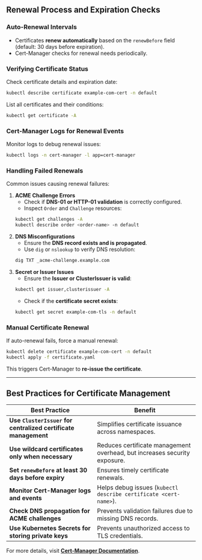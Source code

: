 
## **Renewal Process and Expiration Checks**
### **Auto-Renewal Intervals**
- Certificates **renew automatically** based on the `renewBefore` field (default: 30 days before expiration).
- Cert-Manager checks for renewal needs periodically.

### **Verifying Certificate Status**
Check certificate details and expiration date:
```sh
kubectl describe certificate example-com-cert -n default
```
List all certificates and their conditions:
```sh
kubectl get certificate -A
```

### **Cert-Manager Logs for Renewal Events**
Monitor logs to debug renewal issues:
```sh
kubectl logs -n cert-manager -l app=cert-manager
```

### **Handling Failed Renewals**
Common issues causing renewal failures:
1. **ACME Challenge Errors**
   - Check if **DNS-01 or HTTP-01 validation** is correctly configured.
   - Inspect `Order` and `Challenge` resources:
   ```sh
   kubectl get challenges -A
   kubectl describe order <order-name> -n default
   ```
2. **DNS Misconfigurations**
   - Ensure the **DNS record exists and is propagated**.
   - Use `dig` or `nslookup` to verify DNS resolution:
   ```sh
   dig TXT _acme-challenge.example.com
   ```
3. **Secret or Issuer Issues**
   - Ensure the **Issuer or ClusterIssuer is valid**:
   ```sh
   kubectl get issuer,clusterissuer -A
   ```
   - Check if the **certificate secret exists**:
   ```sh
   kubectl get secret example-com-tls -n default
   ```

### **Manual Certificate Renewal**
If auto-renewal fails, force a manual renewal:
```sh
kubectl delete certificate example-com-cert -n default
kubectl apply -f certificate.yaml
```
This triggers Cert-Manager to **re-issue the certificate**.

---

## **Best Practices for Certificate Management**

| Best Practice | Benefit |
|--------------|---------|
| **Use `ClusterIssuer` for centralized certificate management** | Simplifies certificate issuance across namespaces. |
| **Use wildcard certificates only when necessary** | Reduces certificate management overhead, but increases security exposure. |
| **Set `renewBefore` at least 30 days before expiry** | Ensures timely certificate renewals. |
| **Monitor Cert-Manager logs and events** | Helps debug issues (`kubectl describe certificate <cert-name>`). |
| **Check DNS propagation for ACME challenges** | Prevents validation failures due to missing DNS records. |
| **Use Kubernetes Secrets for storing private keys** | Prevents unauthorized access to TLS credentials. |

For more details, visit **[Cert-Manager Documentation](https://cert-manager.io/docs/)**.
